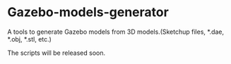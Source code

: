 # Gazebo-models-generator
A tools to generate Gazebo models from 3D models.(Sketchup files, *.dae, *.obj, *.stl, etc.)

The scripts will be released soon.
